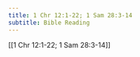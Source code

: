 ```yaml
---
title: 1 Chr 12:1-22; 1 Sam 28:3-14
subtitle: Bible Reading
---
```


[[1 Chr 12:1-22; 1 Sam 28:3-14]]